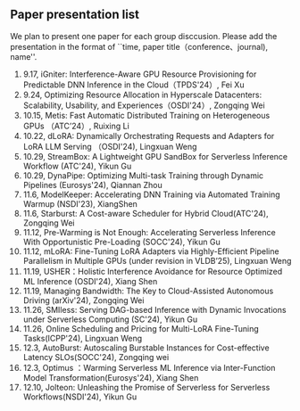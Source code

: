 ## Paper presentation list



We plan to present one paper for each group disccusion. Please add the presentation in the format of ``time, paper title（conference、journal), name''.

1) 9.17, iGniter: Interference-Aware GPU Resource Provisioning for Predictable DNN Inference in the Cloud（TPDS'24）, Fei Xu
2) 9.24, Optimizing Resource Allocation in Hyperscale Datacenters: Scalability, Usability, and Experiences（OSDI'24）, Zongqing Wei
3) 10.15, Metis: Fast Automatic Distributed Training on Heterogeneous GPUs （ATC’24）, Ruixing Li
4) 10.22, dLoRA: Dynamically Orchestrating Requests and Adapters for LoRA LLM Serving （OSDI'24), Lingxuan Weng
5) 10.29, StreamBox: A Lightweight GPU SandBox for Serverless Inference Workflow (ATC'24), Yikun Gu
6) 10.29, DynaPipe: Optimizing Multi-task Training through Dynamic Pipelines (Eurosys'24), Qiannan Zhou
7) 11.6, ModelKeeper: Accelerating DNN Training via Automated Training Warmup (NSDI'23), XiangShen
8) 11.6, Starburst: A Cost-aware Scheduler for Hybrid Cloud(ATC'24), Zongqing Wei
9) 11.12, Pre-Warming is Not Enough: Accelerating Serverless Inference With Opportunistic Pre-Loading (SOCC'24), Yikun Gu
10) 11.12, mLoRA: Fine-Tuning LoRA Adapters via Highly-Efficient Pipeline Parallelism in Multiple GPUs (under revision in VLDB’25), Lingxuan Weng
11) 11.19, USHER：Holistic Interference Avoidance for Resource Optimized ML Inference (OSDI'24), Xiang Shen
12) 11.19, Managing Bandwidth: The Key to Cloud-Assisted Autonomous Driving (arXiv'24), Zongqing Wei
13) 11.26, SMIless: Serving DAG-based Inference with Dynamic Invocations under Serverless Computing (SC'24), Yikun Gu
14) 11.26, Online Scheduling and Pricing for Multi-LoRA Fine-Tuning Tasks(ICPP'24), Lingxuan Weng
15) 12.3, AutoBurst: Autoscaling Burstable Instances for Cost-effective Latency SLOs(SOCC'24), Zongqing wei
16) 12.3, Optimus ：Warming Serverless ML Inference via Inter-Function Model Transformation(Eurosys'24), Xiang Shen
17) 12.10, Jolteon: Unleashing the Promise of Serverless for Serverless Workflows(NSDI'24), Yikun Gu


